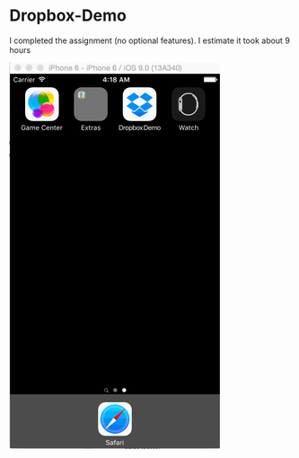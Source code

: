# Dropbox-Demo

I completed the assignment (no optional features).
I estimate it took about 9 hours

![Dropbox Demo animation](https://github.com/tracychu/Dropbox-Demo/blob/master/Dropbox%20Demo.gif?raw=true)
